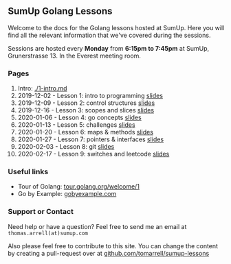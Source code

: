 ## SumUp Golang Lessons

Welcome to the docs for the Golang lessons hosted at SumUp. Here you will find all the relevant information that we've covered during the sessions.

Sessions are hosted every **Monday** from **6:15pm to 7:45pm** at SumUp, Grunerstrasse 13. In the Everest meeting room.

### Pages

1. Intro: [./1-intro.md](./1-intro.md)
2. 2019-12-02 - Lesson 1: intro to programming [slides](./2019-12-02/intro.pdf)
3. 2019-12-09 - Lesson 2: control structures [slides](./2019-12-09/out.pdf)
4. 2019-12-16 - Lesson 3: scopes and slices [slides](./2019-12-16/out.pdf)
5. 2020-01-06 - Lesson 4: go concepts [slides](./2020-01-06/out.pdf)
6. 2020-01-13 - Lesson 5: challenges [slides](./2020-01-13/out.pdf)
7. 2020-01-20 - Lesson 6: maps & methods [slides](./2020-01-20/out.pdf)
8. 2020-01-27 - Lesson 7: pointers & interfaces [slides](./2020-01-27/out.pdf)
8. 2020-02-03 - Lesson 8: git [slides](./2020-02-03/out.pdf)
8. 2020-02-17 - Lesson 9: switches and leetcode [slides](./2020-02-17/out.pdf)

### Useful links

* Tour of Golang: [tour.golang.org/welcome/1](https://tour.golang.org/welcome/1)
* Go by Example: [gobyexample.com](https://gobyexample.com/)

### Support or Contact

Need help or have a question? Feel free to send me an email at `thomas.arrell(at)sumup.com`

Also please feel free to contribute to this site. You can change the content by creating a pull-request over at [github.com/tomarrell/sumup-lessons](https://github.com/tomarrell/sumup-lessons)

